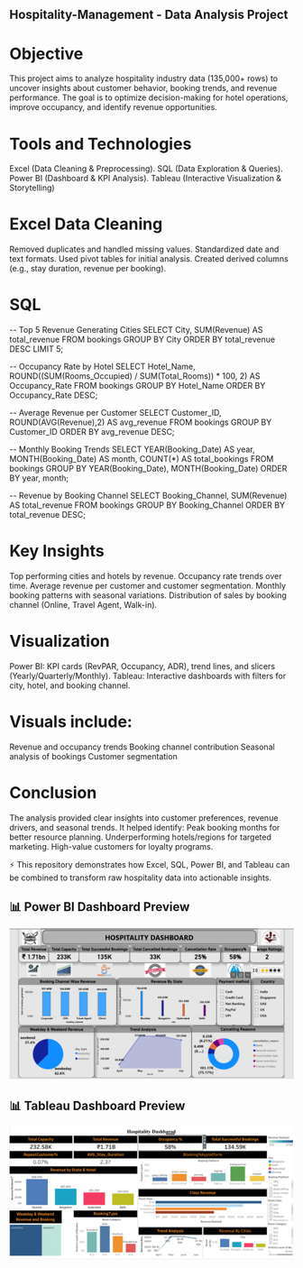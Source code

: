 ## Hospitality-Management - Data Analysis Project
# Objective

This project aims to analyze hospitality industry data (135,000+ rows) to uncover insights about customer behavior, booking trends, and revenue performance. The goal is to optimize decision-making for hotel operations, improve occupancy, and identify revenue opportunities.

# Tools and Technologies
Excel (Data Cleaning & Preprocessing).
SQL (Data Exploration & Queries).
Power BI (Dashboard & KPI Analysis).
Tableau (Interactive Visualization & Storytelling)

# Excel Data Cleaning
Removed duplicates and handled missing values.
Standardized date and text formats.
Used pivot tables for initial analysis.
Created derived columns (e.g., stay duration, revenue per booking).

# SQL 
-- Top 5 Revenue Generating Cities
SELECT City, SUM(Revenue) AS total_revenue
FROM bookings
GROUP BY City
ORDER BY total_revenue DESC
LIMIT 5;

-- Occupancy Rate by Hotel
SELECT Hotel_Name,
       ROUND((SUM(Rooms_Occupied) / SUM(Total_Rooms)) * 100, 2) AS Occupancy_Rate
FROM bookings
GROUP BY Hotel_Name
ORDER BY Occupancy_Rate DESC;

-- Average Revenue per Customer
SELECT Customer_ID, ROUND(AVG(Revenue),2) AS avg_revenue
FROM bookings
GROUP BY Customer_ID
ORDER BY avg_revenue DESC;

-- Monthly Booking Trends
SELECT YEAR(Booking_Date) AS year,
       MONTH(Booking_Date) AS month,
       COUNT(*) AS total_bookings
FROM bookings
GROUP BY YEAR(Booking_Date), MONTH(Booking_Date)
ORDER BY year, month;

-- Revenue by Booking Channel
SELECT Booking_Channel, SUM(Revenue) AS total_revenue
FROM bookings
GROUP BY Booking_Channel
ORDER BY total_revenue DESC;

# Key Insights

Top performing cities and hotels by revenue.
Occupancy rate trends over time.
Average revenue per customer and customer segmentation.
Monthly booking patterns with seasonal variations.
Distribution of sales by booking channel (Online, Travel Agent, Walk-in).

# Visualization
Power BI: KPI cards (RevPAR, Occupancy, ADR), trend lines, and slicers (Yearly/Quarterly/Monthly).
Tableau: Interactive dashboards with filters for city, hotel, and booking channel.

# Visuals include:
Revenue and occupancy trends
Booking channel contribution
Seasonal analysis of bookings
Customer segmentation

# Conclusion
The analysis provided clear insights into customer preferences, revenue drivers, and seasonal trends. It helped identify:
Peak booking months for better resource planning.
Underperforming hotels/regions for targeted marketing.
High-value customers for loyalty programs.

⚡ This repository demonstrates how Excel, SQL, Power BI, and Tableau can be combined to transform raw hospitality data into actionable insights.

## 📊 Power BI Dashboard Preview
![image alt](https://github.com/MuzammilAzeem/Hospitality-Analysis/blob/8aa13087aeed047412d46c0514da52ac7a92a863/Hospitality%20PowerBI%20scrnshot.png)

## 📊 Tableau Dashboard Preview
![image alt](https://github.com/MuzammilAzeem/Hospitality-Analysis/blob/2907e63306cff44972612f05d69bf707de30e5c5/Hospitality%20Tableau%20scrnshot%20n.png)
